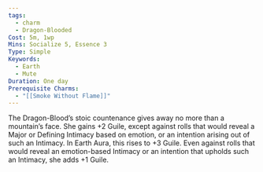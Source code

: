 ```yaml
---
tags:
  - charm
  - Dragon-Blooded
Cost: 5m, 1wp
Mins: Socialize 5, Essence 3
Type: Simple
Keywords:
  - Earth
  - Mute
Duration: One day
Prerequisite Charms:
  - "[[Smoke Without Flame]]"
---
```

The Dragon-Blood’s stoic countenance gives away no more than a mountain’s face. She gains +2 Guile, except against rolls that would reveal a Major or Defining Intimacy based on emotion, or an intention arising out of such an Intimacy. In Earth Aura, this rises to +3 Guile. Even against rolls that would reveal an emotion-based Intimacy or an intention that upholds such an Intimacy, she adds +1 Guile.